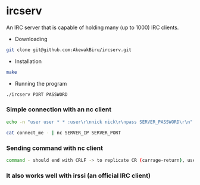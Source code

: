 # ircserv

An IRC server that is capable of holding many (up to 1000) IRC clients.

- Downloading

```sh
git clone git@github.com:AkewakBiru/ircserv.git
```

- Installation

```sh
make
```

- Running the program

```sh
./ircserv PORT PASSWORD
```

### Simple connection with an nc client

```sh
echo -n "user user * * :user\r\nnick nick\r\npass SERVER_PASSWORD\r\n" > connect_me
```

```sh
cat connect_me - | nc SERVER_IP SERVER_PORT
```

### Sending command with nc client

```sh
command - should end with CRLF -> to replicate CR (carrage-return), use CTRL + V, then CTRL + M and for LF (line-feed), use return key.
```

### It also works well with irssi (an official IRC client)
